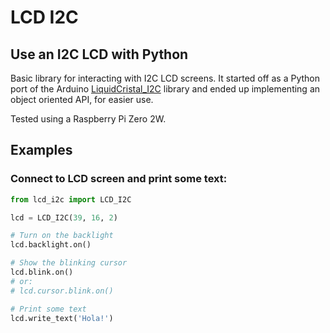 # LCD I2C
## Use an I2C LCD with Python

Basic library for interacting with I2C LCD screens. It started off as a Python port of the Arduino [LiquidCristal_I2C](https://github.com/johnrickman/LiquidCrystal_I2C/) library and ended up implementing an object oriented API, for easier use.

Tested using a Raspberry Pi Zero 2W.

## Examples

### Connect to LCD screen and print some text:

```python
from lcd_i2c import LCD_I2C

lcd = LCD_I2C(39, 16, 2)

# Turn on the backlight
lcd.backlight.on()

# Show the blinking cursor
lcd.blink.on()
# or:
# lcd.cursor.blink.on()

# Print some text
lcd.write_text('Hola!')
```
